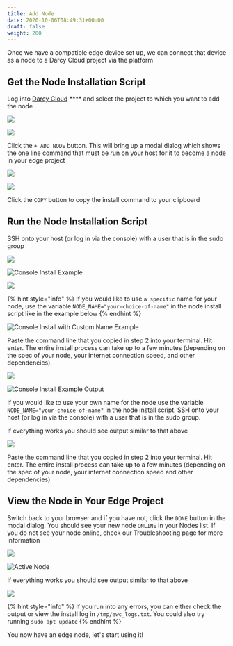 ```yaml
---
title: Add Node
date: 2020-10-06T08:49:31+00:00
draft: false
weight: 200
---
```



Once we have a compatible edge device set up, we can connect that device as a node to a Darcy Cloud project via the platform

## Get the Node Installation Script

Log into [Darcy Cloud](https://cloud.darcy.ai/welcome) **** and select the project to which you want to add the node

![](../../../assets/add-node.png)

![](../../../assets/2done.png)

Click the `+ ADD NODE` button. This will bring up a modal dialog which shows the one line command that must be run on your host for it to become a node in your edge project

![](../../../assets/darcy-install-script.png)

![](../../../assets/add-node-install-script.png)

Click the `COPY` button to copy the install command to your clipboard

## Run the Node Installation Script

SSH onto your host (or log in via the console) with a user that is in the sudo group

![](../../../assets/node1-installscript.png)

![Console Install Example](<../../../assets/Screen Shot 2022-04-08 at 1.30.56 PM.png>)

![](../../../assets/node1-installed.png)

{% hint style="info" %}
If you would like to use `a specific` name for your node, use the variable `NODE_NAME="your-choice-of-name"` in the node install script like in the example below
{% endhint %}

![Console Install with Custom Name Example](<../../../assets/Screen Shot 2022-04-08 at 1.31.39 PM.png>)

Paste the command line that you copied in step 2 into your terminal. Hit enter. The entire install process can take up to a few minutes (depending on the spec of your node, your internet connection speed, and other dependencies).&#x20;

![](../../../assets/1st-node-added.png)

![Console Install Example Output](../../../assets/1-node-installed.png)

If you would like to use your own name for the node use the variable `NODE_NAME="your-choice-of-name"` in the node install script. SSH onto your host (or log in via the console) with a user that is in the sudo group.

If everything works you should see output similar to that above

![](../../../assets/node2-installscript.png)

Paste the command line that you copied in step 2 into your terminal. Hit enter. The entire install process can take up to a few minutes (depending on the spec of your node, your internet connection speed and other dependencies)

## View the Node in Your Edge Project

Switch back to your browser and if you have not, click the `DONE` button in the modal dialog. You should see your new node `ONLINE` in your Nodes list. If you do not see your node online, check our Troubleshooting page for more information

![](../../../assets/node2-installed.png)

![Active Node](<../../../assets/1-node-added (1).png>)

If everything works you should see output similar to that above

![](../../../assets/2-node-added.png)

{% hint style="info" %}
If you run into any errors, you can either check the output or view the install log in `/tmp/ewc_logs.txt`. You could also try running `sudo apt update`
{% endhint %}

You now have an edge node, let's start using it!
